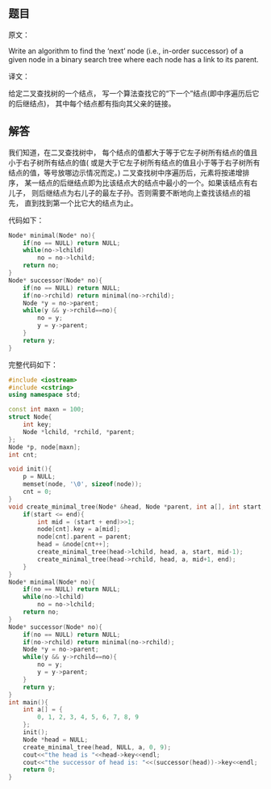 ## 题目

原文：

Write an algorithm to find the ‘next’ node (i.e., in-order successor) of a given node in a binary search tree where each node has a link to its parent.

译文：

给定二叉查找树的一个结点， 写一个算法查找它的“下一个”结点(即中序遍历后它的后继结点)， 其中每个结点都有指向其父亲的链接。

## 解答

我们知道，在二叉查找树中， 每个结点的值都大于等于它左子树所有结点的值且小于右子树所有结点的值( 或是大于它左子树所有结点的值且小于等于右子树所有结点的值，等号放哪边示情况而定。) 二叉查找树中序遍历后，元素将按递增排序， 某一结点的后继结点即为比该结点大的结点中最小的一个。如果该结点有右儿子， 则后继结点为右儿子的最左子孙。否则需要不断地向上查找该结点的祖先， 直到找到第一个比它大的结点为止。

代码如下：

```c++
Node* minimal(Node* no){
    if(no == NULL) return NULL;
    while(no->lchild)
        no = no->lchild;
    return no;
}
Node* successor(Node* no){
    if(no == NULL) return NULL;
    if(no->rchild) return minimal(no->rchild);
    Node *y = no->parent;
    while(y && y->rchild==no){
        no = y;
        y = y->parent;
    }
    return y;
}

```

完整代码如下：

```c++
#include <iostream>
#include <cstring>
using namespace std;

const int maxn = 100;
struct Node{
    int key;
    Node *lchild, *rchild, *parent;
};
Node *p, node[maxn];
int cnt;

void init(){
    p = NULL;
    memset(node, '\0', sizeof(node));
    cnt = 0;
}
void create_minimal_tree(Node* &head, Node *parent, int a[], int start, int end){
    if(start <= end){
        int mid = (start + end)>>1;
        node[cnt].key = a[mid];
        node[cnt].parent = parent;
        head = &node[cnt++];
        create_minimal_tree(head->lchild, head, a, start, mid-1);
        create_minimal_tree(head->rchild, head, a, mid+1, end);
    }
}
Node* minimal(Node* no){    
    if(no == NULL) return NULL;
    while(no->lchild)
        no = no->lchild;
    return no;
}
Node* successor(Node* no){
    if(no == NULL) return NULL;
    if(no->rchild) return minimal(no->rchild);
    Node *y = no->parent;
    while(y && y->rchild==no){
        no = y;
        y = y->parent;
    }
    return y;
}
int main(){
    int a[] = {
        0, 1, 2, 3, 4, 5, 6, 7, 8, 9
    };
    init();
    Node *head = NULL;
    create_minimal_tree(head, NULL, a, 0, 9);
    cout<<"the head is "<<head->key<<endl;
    cout<<"the successor of head is: "<<(successor(head))->key<<endl;
    return 0;
}
```